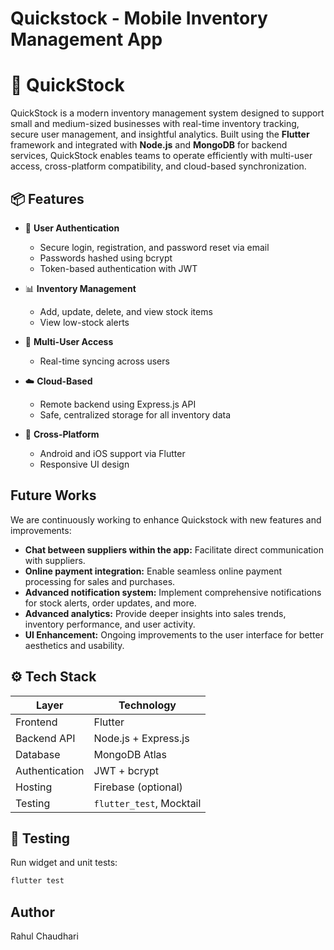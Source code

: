 # Quickstock - Mobile Inventory Management App

# 🛒 QuickStock

QuickStock is a modern inventory management system designed to support small and medium-sized businesses with real-time inventory tracking, secure user management, and insightful analytics. Built using the **Flutter** framework and integrated with **Node.js** and **MongoDB** for backend services, QuickStock enables teams to operate efficiently with multi-user access, cross-platform compatibility, and cloud-based synchronization.

## 📦 Features

- 🔐 **User Authentication**
  - Secure login, registration, and password reset via email
  - Passwords hashed using bcrypt
  - Token-based authentication with JWT

- 📊 **Inventory Management**
  - Add, update, delete, and view stock items
  - View low-stock alerts

- 👥 **Multi-User Access**
  - Real-time syncing across users

- ☁️ **Cloud-Based**
  - Remote backend using Express.js API
  - Safe, centralized storage for all inventory data

- 📱 **Cross-Platform**
  - Android and iOS support via Flutter
  - Responsive UI design


## Future Works

We are continuously working to enhance Quickstock with new features and improvements:

* **Chat between suppliers within the app:** Facilitate direct communication with suppliers.
* **Online payment integration:** Enable seamless online payment processing for sales and purchases.
* **Advanced notification system:** Implement comprehensive notifications for stock alerts, order updates, and more.
* **Advanced analytics:** Provide deeper insights into sales trends, inventory performance, and user activity.
* **UI Enhancement:** Ongoing improvements to the user interface for better aesthetics and usability.


## ⚙️ Tech Stack

| Layer            | Technology             |
|------------------|-------------------------|
| Frontend         | Flutter                 |
| Backend API      | Node.js + Express.js    |
| Database         | MongoDB Atlas           |
| Authentication   | JWT + bcrypt            |
| Hosting          | Firebase (optional)     |
| Testing          | `flutter_test`, Mocktail|

## 🧪 Testing

Run widget and unit tests:

```bash
flutter test
```

## Author
Rahul Chaudhari

